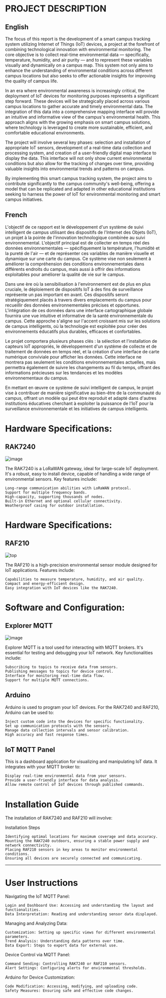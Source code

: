 # PROJECT DESCRIPTION
## English
The focus of this report is the development of a smart campus tracking system utilizing Internet of Things (IoT) devices, a project at the forefront of combining technological innovation with environmental monitoring. The core objective is to collect real-time environmental data — specifically, temperature, humidity, and air purity — and to represent these variables visually and dynamically on a campus map. This system not only aims to enhance the understanding of environmental conditions across different campus locations but also seeks to offer actionable insights for improving the quality of campus life.

In an era where environmental awareness is increasingly critical, the deployment of IoT devices for monitoring purposes represents a significant step forward. These devices will be strategically placed across various campus locations to gather accurate and timely environmental data. The integration of this data into a comprehensive mapping interface will provide an intuitive and informative view of the campus's environmental health. This approach aligns with the growing emphasis on smart campus solutions, where technology is leveraged to create more sustainable, efficient, and comfortable educational environments.

The project will involve several key phases: selection and installation of appropriate IoT sensors, development of a real-time data collection and processing system, and creation of a user-friendly digital map interface to display the data. This interface will not only show current environmental conditions but also allow for the tracking of changes over time, providing valuable insights into environmental trends and patterns on campus.

By implementing this smart campus tracking system, the project aims to contribute significantly to the campus community's well-being, offering a model that can be replicated and adapted in other educational institutions seeking to harness the power of IoT for environmental monitoring and smart campus initiatives.

## French

L'objectif de ce rapport est le développement d'un système de suivi intelligent de campus utilisant des dispositifs de l'Internet des Objets (IoT), un projet à la pointe de l'innovation technologique combinée au suivi environnemental. L'objectif principal est de collecter en temps réel des données environnementales — spécifiquement la température, l'humidité et la pureté de l'air — et de représenter ces variables de manière visuelle et dynamique sur une carte du campus. Ce système vise non seulement à améliorer la compréhension des conditions environnementales dans différents endroits du campus, mais aussi à offrir des informations exploitables pour améliorer la qualité de vie sur le campus.

Dans une ère où la sensibilisation à l'environnement est de plus en plus cruciale, le déploiement de dispositifs IoT à des fins de surveillance représente un pas important en avant. Ces dispositifs seront stratégiquement placés à travers divers emplacements du campus pour recueillir des données environnementales précises et opportunes. L'intégration de ces données dans une interface cartographique globale fournira une vue intuitive et informative de la santé environnementale du campus. Cette approche s'aligne sur l'accent croissant mis sur les solutions de campus intelligents, où la technologie est exploitée pour créer des environnements éducatifs plus durables, efficaces et confortables.

Le projet comportera plusieurs phases clés : la sélection et l'installation de capteurs IoT appropriés, le développement d'un système de collecte et de traitement de données en temps réel, et la création d'une interface de carte numérique conviviale pour afficher les données. Cette interface ne montrera pas seulement les conditions environnementales actuelles, mais permettra également de suivre les changements au fil du temps, offrant des informations précieuses sur les tendances et les modèles environnementaux du campus.

En mettant en œuvre ce système de suivi intelligent de campus, le projet vise à contribuer de manière significative au bien-être de la communauté du campus, offrant un modèle qui peut être reproduit et adapté dans d'autres institutions éducatives cherchant à exploiter la puissance de l'IoT pour la surveillance environnementale et les initiatives de campus intelligents.

# Hardware Specifications: 
  ## RAK7240 
  ![image](https://github.com/vendkura/RAK7420_RF210-Project/assets/51537350/1c37815c-2adf-4bd7-8187-b8d47baa2f07)

  

The RAK7240 is a LoRaWAN gateway, ideal for large-scale IoT deployment. It's a robust, easy to install device, capable of handling a wide range of environmental sensors. Key features include:

    Long-range communication abilities with LoRaWAN protocol.
    Support for multiple frequency bands.
    High-capacity, supporting thousands of nodes.
    Built-in Ethernet and optional cellular connectivity.
    Weatherproof casing for outdoor installation.

# Hardware Specifications: 
  ## RAF210
![top](https://github.com/vendkura/RAK7420_RF210-Project/assets/51537350/5a1726a6-5a07-43d4-9939-83c45a2f9727)

The RAF210 is a high-precision environmental sensor module designed for IoT applications. Features include:

    Capabilities to measure temperature, humidity, and air quality.
    Compact and energy-efficient design.
    Easy integration with IoT devices like the RAK7240.
    
# Software and Configuration: 
  ## Explorer MQTT
  ![image](https://github.com/vendkura/RAK7420_RF210-Project/assets/51537350/3cec8ae6-07bf-4c62-b81d-9ddc0f24a172)

Explorer MQTT is a tool used for interacting with MQTT brokers. It's essential for testing and debugging your IoT network. Key functionalities include:

    Subscribing to topics to receive data from sensors.
    Publishing messages to topics for device control.
    Interface for monitoring real-time data flow.
    Support for multiple MQTT connections.

  ## Arduino

Arduino is used to program your IoT devices. For the RAK7240 and RAF210, Arduino can be used to:

    Inject custom code into the devices for specific functionality.
    Set up communication protocols with the sensors.
    Manage data collection intervals and sensor calibration.
    High accuracy and fast response times.

  ## IoT MQTT Panel

This is a dashboard application for visualizing and manipulating IoT data. It integrates with your MQTT broker to:

    Display real-time environmental data from your sensors.
    Provide a user-friendly interface for data analysis.
    Allow remote control of IoT devices through published commands.
    
# Installation Guide

The installation of RAK7240 and RAF210 will involve:

Installation Steps

    Identifying optimal locations for maximum coverage and data accuracy.
    Mounting the RAK7240 outdoors, ensuring a stable power supply and network connectivity.
    Placing RAF210 sensors in key areas to monitor environmental conditions.
    Ensuring all devices are securely connected and communicating.


--------------------------------
# User Instructions

Navigating the IoT MQTT Panel:

    Login and Dashboard Use: Accessing and understanding the layout and functionalities.
    Data Interpretation: Reading and understanding sensor data displayed.

Managing and Analyzing Data:

    Customization: Setting up specific views for different environmental parameters.
    Trend Analysis: Understanding data patterns over time.
    Data Export: Steps to export data for external use.

Device Control via MQTT Panel:

    Command Sending: Controlling RAK7240 or RAF210 sensors.
    Alert Settings: Configuring alerts for environmental thresholds.

Arduino for Device Customization:

    Code Modification: Accessing, modifying, and uploading code.
    Safety Measures: Ensuring safe and effective code changes.


